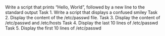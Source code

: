 Write a script that prints “Hello, World”, followed by a new line to the standard output
Task 1. Write a script that displays a confused smiley
Task 2. Display the content of the /etc/passwd file.
Task 3. Display the content of /etc/passwd and /etc/hosts
Task 4. Display the last 10 lines of /etc/passwd
Task 5. Display the first 10 lines of /etc/passwd
